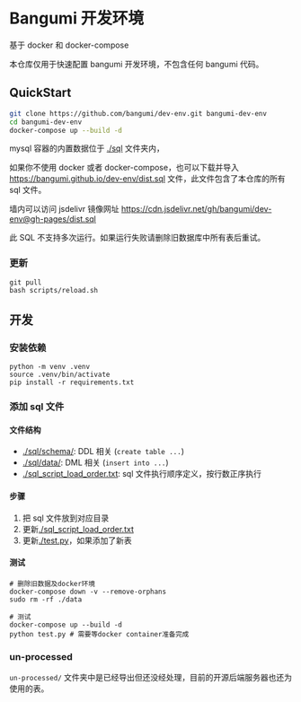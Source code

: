 # Bangumi 开发环境

基于 docker 和 docker-compose

本仓库仅用于快速配置 bangumi 开发环境，不包含任何 bangumi 代码。

## QuickStart

```bash
git clone https://github.com/bangumi/dev-env.git bangumi-dev-env
cd bangumi-dev-env
docker-compose up --build -d
```

mysql 容器的内置数据位于 [./sql](sql) 文件夹内，

如果你不使用 docker 或者 docker-compose，也可以下载并导入 <https://bangumi.github.io/dev-env/dist.sql> 文件，此文件包含了本仓库的所有 sql 文件。

墙内可以访问 jsdelivr 镜像网址 https://cdn.jsdelivr.net/gh/bangumi/dev-env@gh-pages/dist.sql

此 SQL 不支持多次运行。如果运行失败请删除旧数据库中所有表后重试。

### 更新

```shell
git pull
bash scripts/reload.sh
```

## 开发

### 安装依赖

```shell
python -m venv .venv
source .venv/bin/activate
pip install -r requirements.txt
```

### 添加 sql 文件

#### 文件结构

- [./sql/schema/](sql/schema/): DDL 相关 (`create table ...`)
- [./sql/data/](sql/data/): DML 相关 (`insert into ...`)
- [./sql_script_load_order.txt](sql_script_load_order.txt): sql 文件执行顺序定义，按行数正序执行

#### 步骤

1. 把 sql 文件放到对应目录
2. 更新[./sql_script_load_order.txt](sql_script_load_order.txt)
3. 更新[./test.py](test.py#L59)，如果添加了新表

#### 测试

```shell
# 删除旧数据及docker环境
docker-compose down -v --remove-orphans
sudo rm -rf ./data

# 测试
docker-compose up --build -d
python test.py # 需要等docker container准备完成
```

### un-processed

`un-processed/` 文件夹中是已经导出但还没经处理，目前的开源后端服务器也还为使用的表。
